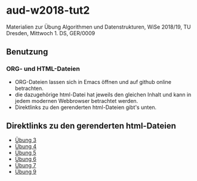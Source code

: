 # aud-w2018-tut2
Materialien zur Übung Algorithmen und Datenstrukturen, WiSe 2018/19, TU Dresden, Mittwoch 1. DS, GER/0009

## Benutzung

### ORG- und HTML-Dateien
* ORG-Dateien lassen sich in Emacs öffnen und auf github online betrachten.
* die dazugehörige html-Datei hat jeweils den gleichen Inhalt und kann in jedem modernen Webbrowser betrachtet werden.
* Direktlinks zu den gerenderten html-Dateien gibt's unten.

## Direktlinks zu den gerenderten html-Dateien
* [Übung 3](http://htmlpreview.github.io/?https://github.com/denki/aud-w2018-tut2/blob/master/tut03/sol03.html)
* [Übung 4](http://htmlpreview.github.io/?https://github.com/denki/aud-w2018-tut2/blob/master/tut04/sol04.html)
* [Übung 5](http://htmlpreview.github.io/?https://github.com/denki/aud-w2018-tut2/blob/master/tut05/sol05.html)
* [Übung 6](http://htmlpreview.github.io/?https://github.com/denki/aud-w2018-tut2/blob/master/tut06/sol06.html)
* [Übung 7](http://htmlpreview.github.io/?https://github.com/denki/aud-w2018-tut2/blob/master/tut07/sol07.html)
* [Übung 9](http://htmlpreview.github.io/?https://github.com/denki/aud-w2018-tut2/blob/master/tut09/sol09.html)
